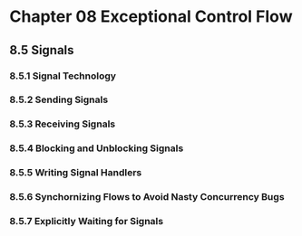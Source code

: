 # Chapter 08 Exceptional Control Flow
## 8.5 Signals

### 8.5.1 Signal Technology


### 8.5.2 Sending Signals


### 8.5.3 Receiving Signals


### 8.5.4 Blocking and Unblocking Signals


### 8.5.5 Writing Signal Handlers


### 8.5.6 Synchornizing Flows to Avoid Nasty Concurrency Bugs


### 8.5.7 Explicitly Waiting for Signals

